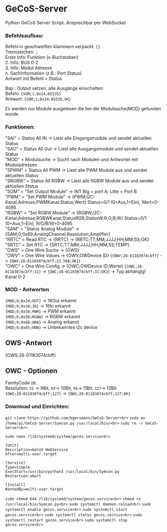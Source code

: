 # GeCoS-Server
Python GeCoS Server Script. Ansprechbar per WebSocket<br>


### Befehlsaufbau:<br>
Befehl in geschweiften klammern verpackt: ```{}``` <br>
Trennzeichen: ```;``` <br>
Erste Info: Funktion (x-Buchstaben) <br>
2. Info: BUS 0-2 <br>
3. Info: Modul Adresse <br> 
n. Sachinformation (z.B.: Port Status) <br> 
Antwort mit Befehl + Status <br>

Bsp.: Output setzen, alle Ausgänge einschalten:  <br> 
Befehl:     ```{SOM;1;0x24;65535}``` <br>
Antwort:    ```{SOM;1;0x24;65535;OK}``` <br>

Es werden nur Module ausgelesen die bei der Modulsuche(MOD) gefunden wurde. <br>

### Funktionen:<br>
"SAI" = Status All IN -> Liest alle Eingangsmodule und sendet aktuellen Status<br>
"SAO" = Status All Out -> Liest alle Ausgangsmodule und sendet aktuellen Status<br>
"MOD" = Modulsuche -> Sucht nach Modulen und Antwortet mit Moduladressen<br>
"SPWM" = Status All PWM -> Liest alle PWM Module aus und sendet aktuellen Status<br>
"SRGBW" = Status All RGBW -> Liest alle RGBW Module aus und sendet aktuellen Status<br>
"SOM" = "Set Output Module" -> INT Big = port A; Litte = Port B<br>
"PWM" = "Set PWM Module" -> {PWM;I2C-Kanal;Adresse;PWMKanal;Status;Wert} Status=0/1 (0=Aus,1=Ein), Wert=0-4095<br>
"RGBW" = "Set RGBW Module" -> {RGBW;I2C-Kanal;Adresse;RGBWKanal;StatusRGB;StatusW;R;G;B;W} Status=0/1 (0=Aus,1=Ein), R/G/B/W=0-4095 <br>
"SAM" = "Status Analog Module" -> {SAM;0;0x69;AnalogChannel;Resolution;Amplifier}  <br>
"RRTC" = Read RTC  -> {RRTC} -> {RRTC;TT;MM;JJJJ;HH;MM;SS;OK}  <br>
"SRTC" = Set RTC    ->  {SRTC;TT;MM;JJJJ;HH;MM;SS;TEMP} <br>
"OWS" = One Wire Suche -> {OWS} <br>
"OWV" = One Wire Values -> {OWV;OWDevice ID}  (```{OWV;28-01183074cbff}``` -> ```{OWV;28-01183074cbff;23.568;OK}```) <br>
"OWC" = One Wire Config -> {OWC;OWDevice ID;Werte}  (```{OWC;28-01183074cbff;31}``` -> ```{OWC;28-01183074cbff;31;OK}```) -> Typ abhängig! <br> 
Kanal 0-2<br>

### MOD - Antworten<br>
```{MOD;0;0x24;OUT}```    -> 16Out erkannt<br>
```{MOD;0;0x20;IN}```     -> 16In erkannt<br>
```{MOD;0;0x50;PWM}```    -> PWM erkannt<br>
```{MOD;0;0x58;RGBW}```   -> RGBW erkannt<br>
```{MOD;0;0x68;ANA}```    -> Analog erkannt<br>
```{MOD;0;0x05;UNB}```    -> Unbekanntes i2c device<br>

## OWS -Antwort <br>
{OWS;28-01183074cbff}

## OWC - Optionen <br>
FamilyCode ```28```:<br>
Resolution: ```31``` -> 9Bit, ```63```-> 10Bit, ```95```-> 11Bit, ```127```-> 12Bit<br>
```{OWS;28-01183074cbff;127}``` -> ```{OWS;28-01183074cbff;127;OK}```<br>

### Download und Einrichten:<br>

`git clone https://github.com/bgersmann/GeCoS-Server<br>`
`sudo mv /home/pi/GeCoS-Server/Symcon.py /usr/local/bin/<br>`
`sudo rm -r GeCoS-Server<br>`

`sudo nano /lib/systemd/system/gecos.service<br>`
```
[Unit]
Description=GeCoS WebService
After=multi-user.target

[Service]
Type=simple
ExecStart=/usr/bin/python3 /usr/local/bin/Symcon.py
Restart=on-abort

[Install]
WantedBy=multi-user.target
```
`sudo chmod 644 /lib/systemd/system/gecos.service<br>`
`chmod +x /usr/local/bin/Symcon.py<br>`
`sudo systemctl daemon-reload<br>`
`sudo systemctl enable gecos.service<br>`
`sudo systemctl start gecos.service<br>`
`sudo systemctl status gecos.service<br>`
`sudo systemctl restart gecos.service<br>`
`sudo systemctl stop gecos.service<br>`



